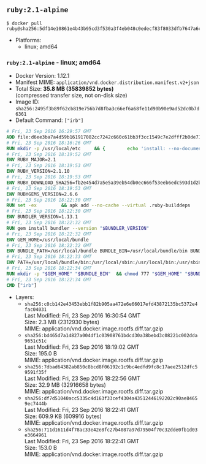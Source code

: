 ## `ruby:2.1-alpine`

```console
$ docker pull ruby@sha256:5df14e10861e4b43b95cd3f530a3f4eb048c0edecf83f8033dfb7647a6cd5d49
```

-	Platforms:
	-	linux; amd64

### `ruby:2.1-alpine` - linux; amd64

-	Docker Version: 1.12.1
-	Manifest MIME: `application/vnd.docker.distribution.manifest.v2+json`
-	Total Size: **35.8 MB (35839852 bytes)**  
	(compressed transfer size, not on-disk size)
-	Image ID: `sha256:2495f3b89f62cb819e756b7d8fba3c66ef6a68fe11d90b90e9ad52dc0b7d6361`
-	Default Command: `["irb"]`

```dockerfile
# Fri, 23 Sep 2016 16:29:57 GMT
ADD file:d6ee3ba7a4d59b161917082cc7242c660c61bb3f3cc1549c7e2dfff2b0de7104 in / 
# Fri, 23 Sep 2016 18:16:26 GMT
RUN mkdir -p /usr/local/etc 	&& { 		echo 'install: --no-document'; 		echo 'update: --no-document'; 	} >> /usr/local/etc/gemrc
# Fri, 23 Sep 2016 18:19:52 GMT
ENV RUBY_MAJOR=2.1
# Fri, 23 Sep 2016 18:19:53 GMT
ENV RUBY_VERSION=2.1.10
# Fri, 23 Sep 2016 18:19:53 GMT
ENV RUBY_DOWNLOAD_SHA256=fb2e454d7a5e5a39eb54db0ec666f53eeb6edc593d1d2b970ae4d150b831dd20
# Fri, 23 Sep 2016 18:19:53 GMT
ENV RUBYGEMS_VERSION=2.6.6
# Fri, 23 Sep 2016 18:22:30 GMT
RUN set -ex 		&& apk add --no-cache --virtual .ruby-builddeps 		autoconf 		bison 		bzip2 		bzip2-dev 		ca-certificates 		coreutils 		gcc 		gdbm-dev 		glib-dev 		libc-dev 		libffi-dev 		libxml2-dev 		libxslt-dev 		linux-headers 		make 		ncurses-dev 		openssl 		openssl-dev 		procps 		readline-dev 		ruby 		tar 		yaml-dev 		zlib-dev 		&& wget -O ruby.tar.gz "https://cache.ruby-lang.org/pub/ruby/$RUBY_MAJOR/ruby-$RUBY_VERSION.tar.gz" 	&& echo "$RUBY_DOWNLOAD_SHA256 *ruby.tar.gz" | sha256sum -c - 		&& mkdir -p /usr/src/ruby 	&& tar -xzf ruby.tar.gz -C /usr/src/ruby --strip-components=1 	&& rm ruby.tar.gz 		&& cd /usr/src/ruby 		&& { 		echo '#define ENABLE_PATH_CHECK 0'; 		echo; 		cat file.c; 	} > file.c.new 	&& mv file.c.new file.c 		&& autoconf 	&& ac_cv_func_isnan=yes ac_cv_func_isinf=yes 		./configure --disable-install-doc 	&& make -j"$(getconf _NPROCESSORS_ONLN)" 	&& make install 		&& runDeps="$( 		scanelf --needed --nobanner --recursive /usr/local 			| awk '{ gsub(/,/, "\nso:", $2); print "so:" $2 }' 			| sort -u 			| xargs -r apk info --installed 			| sort -u 	)" 	&& apk add --virtual .ruby-rundeps $runDeps 		bzip2 		ca-certificates 		libffi-dev 		openssl-dev 		yaml-dev 		procps 		zlib-dev 	&& apk del .ruby-builddeps 	&& cd / 	&& rm -r /usr/src/ruby 		&& gem update --system "$RUBYGEMS_VERSION"
# Fri, 23 Sep 2016 18:22:30 GMT
ENV BUNDLER_VERSION=1.13.1
# Fri, 23 Sep 2016 18:22:32 GMT
RUN gem install bundler --version "$BUNDLER_VERSION"
# Fri, 23 Sep 2016 18:22:32 GMT
ENV GEM_HOME=/usr/local/bundle
# Fri, 23 Sep 2016 18:22:32 GMT
ENV BUNDLE_PATH=/usr/local/bundle BUNDLE_BIN=/usr/local/bundle/bin BUNDLE_SILENCE_ROOT_WARNING=1 BUNDLE_APP_CONFIG=/usr/local/bundle
# Fri, 23 Sep 2016 18:22:33 GMT
ENV PATH=/usr/local/bundle/bin:/usr/local/sbin:/usr/local/bin:/usr/sbin:/usr/bin:/sbin:/bin
# Fri, 23 Sep 2016 18:22:34 GMT
RUN mkdir -p "$GEM_HOME" "$BUNDLE_BIN" 	&& chmod 777 "$GEM_HOME" "$BUNDLE_BIN"
# Fri, 23 Sep 2016 18:22:34 GMT
CMD ["irb"]
```

-	Layers:
	-	`sha256:c0cb142e43453ebb1f82b905aa472e6e66017efd43872135bc5372e4fac04031`  
		Last Modified: Fri, 23 Sep 2016 16:30:54 GMT  
		Size: 2.3 MB (2312930 bytes)  
		MIME: application/vnd.docker.image.rootfs.diff.tar.gzip
	-	`sha256:bd465d7a14827a004df1c03908761bdcd30a38bebd3c08221c002dda9651c51c`  
		Last Modified: Fri, 23 Sep 2016 18:19:02 GMT  
		Size: 195.0 B  
		MIME: application/vnd.docker.image.rootfs.diff.tar.gzip
	-	`sha256:7dbad64382ab850c8bcd8f06192c1c9bc4edfd9fc8c17aee2512dfc59591f35f`  
		Last Modified: Fri, 23 Sep 2016 18:22:56 GMT  
		Size: 32.9 MB (32916658 bytes)  
		MIME: application/vnd.docker.image.rootfs.diff.tar.gzip
	-	`sha256:df7d51040acc5335c4d163f33cef4304a43512446192202c90ae84659ec7444b`  
		Last Modified: Fri, 23 Sep 2016 18:22:41 GMT  
		Size: 609.9 KB (609916 bytes)  
		MIME: application/vnd.docker.image.rootfs.diff.tar.gzip
	-	`sha256:711d1611d4f78ac33e42e8fc27b4087a97d79504f70c32dde0fb1d03e3664961`  
		Last Modified: Fri, 23 Sep 2016 18:22:41 GMT  
		Size: 153.0 B  
		MIME: application/vnd.docker.image.rootfs.diff.tar.gzip
